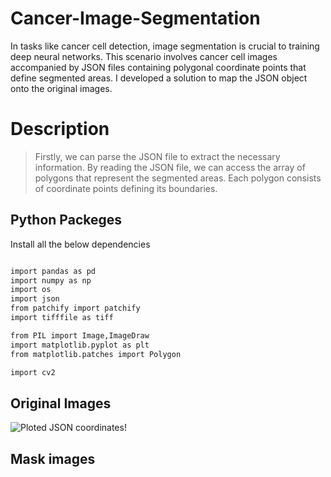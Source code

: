 # Cancer-Image-Segmentation
In tasks like cancer cell detection, image segmentation is crucial to training deep neural networks. This scenario involves cancer cell images accompanied by JSON files containing polygonal coordinate points that define segmented areas. I developed a solution to map the JSON object onto the original images. 

# Description
> Firstly, we can parse the JSON file to extract the necessary information.
> By reading the JSON file, we can access the array of polygons that represent
> the segmented areas. Each polygon consists of coordinate points defining its boundaries.


## Python Packeges
Install all the below dependencies

```sh

import pandas as pd
import numpy as np
import os
import json
from patchify import patchify
import tifffile as tiff

from PIL import Image,ImageDraw
import matplotlib.pyplot as plt
from matplotlib.patches import Polygon

import cv2

```
## Original Images
![Ploted JSON coordinates!](https://github.com/Ibadullah-Kahttana/Cancer-Image-Segmentation/assets/97878195/da564fab-ece4-4230-b951-6c107f668d3e)
## Mask images
